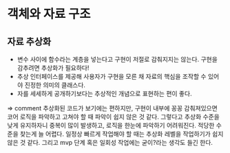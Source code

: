 # 객체와 자료 구조

## 자료 추상화

- 변수 사이에 함수라는 계층을 넣는다고 구현이 저절로 감춰지지는 않는다. 구현을 감추려면 추상화가 필요하다!
- 추상 인터페이스를 제공해 사용자가 구현을 모른 채 자료의 핵심을 조작할 수 있어야 진정한 의미의 클래스다.
- 자를 세세하게 공개하기보다는 추상적인 개념으로 표현하는 편이 좋다.

=> comment 추상화된 코드가 보기에는 편하지만, 구현이 내부에 꽁꽁 감춰져있으면 코어 로직을 파악하고 고쳐야 할 때 파악이 쉽지 않은 것 같다.
그렇다고 추상화 수준을 낮게 유지하자니 중복이 많이 발생하고, 로직을 한눈에 파악하기 어려워진다. 적당한 수준을 찾는게 늘 어렵다.
일정상 빠르게 작업해야 할 때는 추상화 레벨을 작업하기가 쉽지 않은 것 같다. 그리고 mvp 단계 혹은 일회성 작업에는 굳이?라는 생각도 들긴 한다.
